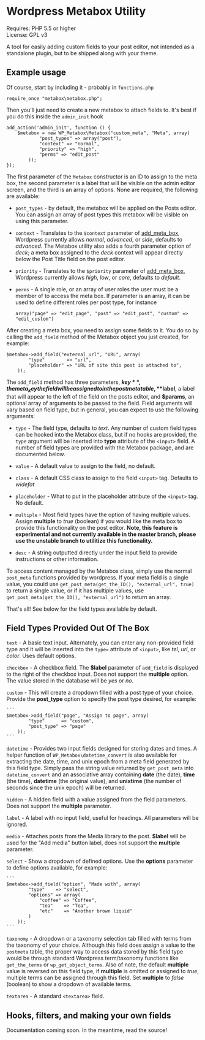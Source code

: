 # Wordpress Metabox Utility

Requires: PHP 5.5 or higher  
License: GPL v3

A tool for easily adding custom fields to your post editor, not intended as a standalone plugin, but to be shipped along with your theme.

## Example usage

Of course, start by including it - probably in `functions.php`

```
require_once "metabox\metabox.php";
```

Then you'll just need to create a new metabox to attach fields to. It's best if you do this inside the `admin_init` hook

```
add_action('admin_init', function () {
    $metabox = new WP_Metabox\Metabox("custom_meta", "Meta", array(
            "post_types" => array("post"),
            "context" => "normal",
            "priority" => "high",
            "perms" => "edit_post"
        ));
});
```
The first parameter of the `Metabox` constructor is an ID to assign to the meta box, the second parameter is a label that will be visible on the admin editor screen, and the third is an array of options. None are required, the following are available:

* `post_types` - by default, the metabox will be applied on the Posts editor. You can assign an array of post types this metabox will be visible on using this parameter.

* `context` - Translates to the `$context` parameter of [add_meta_box](https://developer.wordpress.org/reference/functions/add_meta_box/), Wordpress currently allows *normal*, *advanced*, or *side*, defaults to *advanced*. The Metabox utility also adds a fourth parameter option of *deck*; a meta box assigned to the *deck* context will appear directly below the Post Title field on the post editor.

* `priority` - Translates to the `$priority` parameter of [add_meta_box](https://developer.wordpress.org/reference/functions/add_meta_box/), Wordpress currently allows *high*, *low*, or *core*, defaults to *default*.

* `perms` - A single role, or an array of user roles the user must be a member of to access the meta box. If parameter is an array, it can be used to define different roles per post type, for instance 
   ```
   array("page" => "edit_page", "post" => "edit_post", "custom" => "edit_custom")
   ```

After creating a meta box, you need to assign some fields to it. You do so by calling the `add_field` method of the Metabox object you just created, for example:
```
$metabox->add_field("external_url", "URL", array(
        "type"        => "url",
        "placeholder" => "URL of site this post is attached to",
    ));
```
The `add_field` method has three parameters, **$key**, the meta_key the field will be assigned to in the postmeta table, **$label**, a label that will appear to the left of the field on the posts editor, and **$params**, an optional array of arguments to be passed to the field. Field arguments will vary based on field type, but in general, you can expect to use the following arguments:

* `type` - The field type, defaults to *text*. Any number of custom field types can be hooked into the Metabox class, but if no hooks are provided, the `type` argument will be inserted into **type** attribute of the `<input>` field. A number of field types are provided with the Metabox package, and are documented below.

* `value` - A default value to assign to the field, no default.

* `class` - A default CSS class to assign to the field `<input>` tag. Defaults to *widefat*

* `placeholder` - What to put in the placeholder attribute of the `<input>` tag. No default.

* `multiple` - Most field types have the option of having multiple values. Assign **multiple** to *true* (boolean) if you would like the meta box to provide this functionality on the post editor. **Note, this feature is experimental and not currently available in the master branch, please use the unstable branch to utilitize this functionality.**

* `desc` - A string outputted directly under the input field to provide instructions or other information.

To access content managed by the Metabox class, simply use the normal `post_meta` functions provided by wordpress. If your meta field is a single value, you could use `get_post_meta(get_the_ID(), "external_url", true)` to return a single value, or if it has multiple values, use `get_post_meta(get_the_ID(), "external_url")` to return an array.

That's all! See below for the field types available by default.

## Field Types Provided Out Of The Box

`text` - A basic text input. Alternately, you can enter any non-provided field type and it will be inserted into the `type=` attribute of `<input>`, like *tel*, *url*, or *color*. Uses default options.

`checkbox` - A checkbox field. The **$label** parameter of `add_field` is displayed to the right of the checkbox input. Does not support the **multiple** option. The value stored in the database will be *yes* or *no*.

`custom` - This will create a dropdown filled with a post type of your choice. Provide the **post_type** option to specify the post type desired, for example:

    ```
    $metabox->add_field("page", "Assign to page", array(
            "type"      => "custom",
            "post_type" => "page"
        ));
    ```
    
`datetime` - Provides two input fields designed for storing dates and times. A helper function of `WP_Metabox\datetime_convert` is also available for extracting the date, time, and unix epoch from a meta field generated by this field type. Simply pass the string value returned by `get_post_meta` into `datetime_convert` and an associative array containing **date** (the date), **time** (the time), **datetime** (the original value), and **unixtime** (the number of seconds since the unix epoch) will be returned.

`hidden` - A hidden field with a value assigned from the field parameters. Does not support the **multiple** parameter.

`label` - A label with no input field, useful for headings. All parameters will be ignored.

`media` - Attaches posts from the Media library to the post. **$label** will be used for the "Add media" button label, does not support the **multiple** parameter.

`select` - Show a dropdown of defined options. Use the **options** parameter to define options available, for example:
    
    ```
    $metabox->add_field("option", "Made with", array(
            "type"    => "select",
            "options" => array(
                "coffee" => "Coffee",
                "tea"    => "Tea",
                "etc"    => "Another brown liquid"
            )
        ));
    ```
    
`taxonomy` - A dropdown or a taxonomy selection tab filled with terms from the taxonomy of your choice. Although this field does assign a value to the `postmeta` table, the proper way to access data stored by this field type would be through standard Wordpress term/taxonomy functions like `get_the_terms` or `wp_get_object_terms`. Also of note, the default **multiple** value is reversed on this field type, if **multiple** is omitted or assigned to *true*, multiple terms can be assigned through this field. Set **multiple** to *false* (boolean) to show a dropdown of available terms.

`textarea` - A standard `<textarea>` field.

## Hooks, filters, and making your own fields

Documentation coming soon. In the meantime, read the source!
